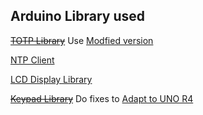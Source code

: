 ## Arduino Library used

~~[TOTP Library](https://github.com/lucadentella/TOTP-Arduino)~~ Use [Modfied version](https://github.com/anshal21/TOTP-Arduino/tree/add_custom_otp_len)

[NTP Client](https://github.com/arduino-libraries/NTPClient)

[LCD Display Library](https://github.com/Seeed-Studio/Grove_LCD_RGB_Backlight)

~~[Keypad Library](https://github.com/Chris--A/Keypad)~~ Do fixes to [Adapt to UNO R4](https://forum.arduino.cc/t/unexpected-behaviour-on-3x4-keypad-on-arduino-uno-r4/1333773/3)